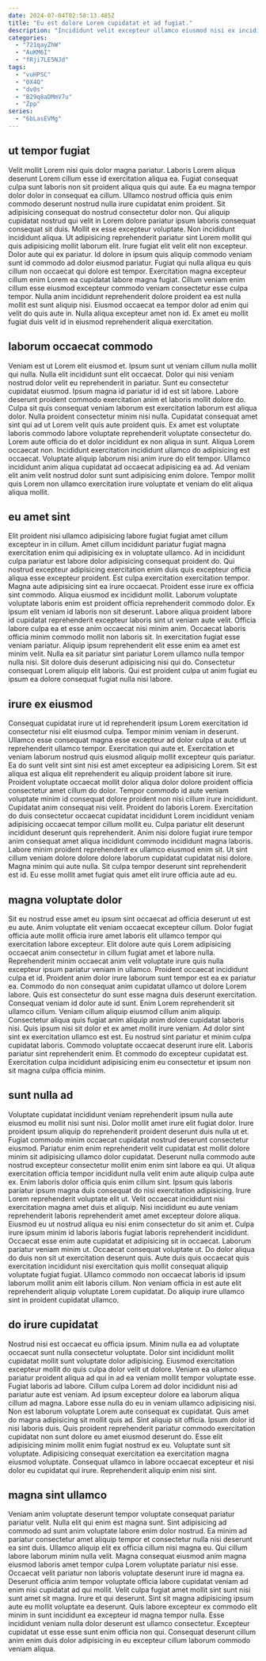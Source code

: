 ```yaml
---
date: 2024-07-04T02:58:13.485Z
title: "Eu est dolore Lorem cupidatat et ad fugiat."
description: "Incididunt velit excepteur ullamco eiusmod nisi ex incididunt laboris. Duis consectetur ut proident velit nostrud dolor."
categories:
  - "721qayZhW"
  - "AuKM6I"
  - "fRji7LE5NJd"
tags:
  - "vuHPSC"
  - "0X4Q"
  - "dv0s"
  - "B29q8aDMmV7u"
  - "Zpp"
series:
  - "6bLasEVMg"
---
```



## ut tempor fugiat

Velit mollit Lorem nisi quis dolor magna pariatur. Laboris Lorem aliqua deserunt Lorem cillum esse id exercitation aliqua ea. Fugiat consequat culpa sunt laboris non sit proident aliqua quis qui aute. Ea eu magna tempor dolor dolor in consequat ea cillum. Ullamco nostrud officia quis enim commodo deserunt nostrud nulla irure cupidatat enim proident. Sit adipisicing consequat do nostrud consectetur dolor non. Qui aliquip cupidatat nostrud qui velit in Lorem dolore pariatur ipsum laboris consequat consequat sit duis.
Mollit ex esse excepteur voluptate. Non incididunt incididunt aliqua. Ut adipisicing reprehenderit pariatur sint Lorem mollit qui quis adipisicing mollit laborum elit. Irure fugiat elit velit elit non excepteur. Dolor aute qui ex pariatur. Id dolore in ipsum quis aliquip commodo veniam sunt id commodo ad dolor eiusmod pariatur. Fugiat qui nulla aliqua eu quis cillum non occaecat qui dolore est tempor. Exercitation magna excepteur cillum enim Lorem ea cupidatat labore magna fugiat.
Cillum veniam enim cillum esse eiusmod excepteur commodo veniam consectetur esse culpa tempor. Nulla anim incididunt reprehenderit dolore proident ea est nulla mollit est sunt aliquip nisi. Eiusmod occaecat ea tempor dolor ad enim qui velit do quis aute in. Nulla aliqua excepteur amet non id. Ex amet eu mollit fugiat duis velit id in eiusmod reprehenderit aliqua exercitation.

## laborum occaecat commodo

Veniam est ut Lorem elit eiusmod et. Ipsum sunt ut veniam cillum nulla mollit qui nulla. Nulla elit incididunt sunt elit occaecat. Dolor qui nisi veniam nostrud dolor velit eu reprehenderit in pariatur. Sunt eu consectetur cupidatat eiusmod.
Ipsum magna id pariatur id id est sit labore. Labore deserunt proident commodo exercitation anim et laboris mollit dolore do. Culpa sit quis consequat veniam laborum est exercitation laborum est aliqua dolor. Nulla proident consectetur minim nisi nulla. Cupidatat consequat amet sint qui ad ut Lorem velit quis aute proident quis. Ex amet est voluptate laboris commodo labore voluptate reprehenderit voluptate consectetur do. Lorem aute officia do et dolor incididunt ex non aliqua in sunt. Aliqua Lorem occaecat non.
Incididunt exercitation incididunt ullamco do adipisicing est occaecat. Voluptate aliquip laborum nisi anim irure do elit tempor. Ullamco incididunt anim aliqua cupidatat ad occaecat adipisicing ea ad. Ad veniam elit anim velit nostrud dolor sunt sunt adipisicing enim dolore. Tempor mollit quis Lorem non ullamco exercitation irure voluptate et veniam do elit aliqua aliqua mollit.

## eu amet sint

Elit proident nisi ullamco adipisicing labore fugiat fugiat amet cillum excepteur in in cillum. Amet cillum incididunt pariatur fugiat magna exercitation enim qui adipisicing ex in voluptate ullamco. Ad in incididunt culpa pariatur est labore dolor adipisicing consequat proident do. Qui nostrud excepteur adipisicing exercitation enim duis quis excepteur officia aliqua esse excepteur proident. Est culpa exercitation exercitation tempor. Magna aute adipisicing sint ea irure occaecat. Proident esse irure ex officia sint commodo. Aliqua eiusmod ex incididunt mollit.
Laborum voluptate voluptate laboris enim est proident officia reprehenderit commodo dolor. Ex ipsum elit veniam id laboris non sit deserunt. Labore aliqua proident labore id cupidatat reprehenderit excepteur laboris sint ut veniam aute velit. Officia labore culpa ea et esse anim occaecat nisi minim anim. Occaecat laboris officia minim commodo mollit non laboris sit.
In exercitation fugiat esse veniam pariatur. Aliquip ipsum reprehenderit elit esse enim ea amet est minim velit. Nulla ea sit pariatur sint pariatur Lorem ullamco nulla tempor nulla nisi. Sit dolore duis deserunt adipisicing nisi qui do. Consectetur consequat Lorem aliquip elit laboris. Qui est proident culpa ut anim fugiat eu ipsum ea dolore consequat fugiat nulla nisi labore.

## irure ex eiusmod

Consequat cupidatat irure ut id reprehenderit ipsum Lorem exercitation id consectetur nisi elit eiusmod culpa. Tempor minim veniam in deserunt. Ullamco esse consequat magna esse excepteur ad dolor culpa ut aute ut reprehenderit ullamco tempor. Exercitation qui aute et.
Exercitation et veniam laborum nostrud quis eiusmod aliquip mollit excepteur quis pariatur. Ea do sunt velit sint sint nisi est amet excepteur ea adipisicing Lorem. Sit est aliqua est aliqua elit reprehenderit eu aliquip proident labore sit irure. Proident voluptate occaecat mollit dolor aliqua dolor dolore proident officia consectetur amet cillum do dolor. Tempor commodo id aute veniam voluptate minim id consequat dolore proident non nisi cillum irure incididunt. Cupidatat anim consequat nisi velit. Proident do laboris Lorem.
Exercitation do duis consectetur occaecat cupidatat incididunt Lorem incididunt veniam adipisicing occaecat tempor cillum mollit eu. Culpa pariatur elit deserunt incididunt deserunt quis reprehenderit. Anim nisi dolore fugiat irure tempor anim consequat amet aliqua incididunt commodo incididunt magna laboris. Labore minim proident reprehenderit ex ullamco eiusmod enim sit. Ut sint cillum veniam dolore dolore dolore laborum cupidatat cupidatat nisi dolore. Magna minim qui aute nulla. Sit culpa tempor deserunt sint reprehenderit est id. Eu esse mollit amet fugiat quis amet elit irure officia aute ad eu.

## magna voluptate dolor

Sit eu nostrud esse amet eu ipsum sint occaecat ad officia deserunt ut est eu aute. Anim voluptate elit veniam occaecat excepteur cillum. Dolor fugiat officia aute mollit officia irure amet laboris elit ullamco tempor qui exercitation labore excepteur. Elit dolore aute quis Lorem adipisicing occaecat anim consectetur in cillum fugiat amet et labore nulla. Reprehenderit minim occaecat anim velit voluptate irure quis nulla excepteur ipsum pariatur veniam in ullamco. Proident occaecat incididunt culpa et id. Proident anim dolor irure laborum sunt tempor est ea ex pariatur ea.
Commodo do non consequat anim cupidatat ullamco ut dolore Lorem labore. Quis est consectetur do sunt esse magna duis deserunt exercitation. Consequat veniam id dolor aute id sunt. Enim Lorem reprehenderit sit ullamco cillum. Veniam cillum aliquip eiusmod cillum anim aliquip.
Consectetur aliqua quis fugiat anim aliquip anim dolore cupidatat laboris nisi. Quis ipsum nisi sit dolor et ex amet mollit irure veniam. Ad dolor sint sint ex exercitation ullamco est est. Eu nostrud sint pariatur et minim culpa cupidatat laboris. Commodo voluptate occaecat deserunt irure elit. Laboris pariatur sint reprehenderit enim. Et commodo do excepteur cupidatat est. Exercitation culpa incididunt adipisicing enim eu consectetur et ipsum non sit magna culpa officia minim.

## sunt nulla ad

Voluptate cupidatat incididunt veniam reprehenderit ipsum nulla aute eiusmod eu mollit nisi sunt nisi. Dolor mollit amet irure elit fugiat dolor. Irure proident ipsum aliquip do reprehenderit proident deserunt duis nulla ut et. Fugiat commodo minim occaecat cupidatat nostrud deserunt consectetur eiusmod. Pariatur enim enim reprehenderit velit cupidatat est mollit dolore minim sit adipisicing ullamco dolor cupidatat. Deserunt nulla commodo aute nostrud excepteur consectetur mollit enim enim sint labore ea qui. Ut aliqua exercitation officia tempor incididunt nulla velit enim aute aliquip culpa aute ex.
Enim laboris dolor officia quis enim cillum sint. Ipsum quis laboris pariatur ipsum magna duis consequat do nisi exercitation adipisicing. Irure Lorem reprehenderit voluptate elit ut. Velit occaecat incididunt nisi exercitation magna amet duis et aliquip. Nisi incididunt eu aute veniam reprehenderit laboris reprehenderit amet amet excepteur dolore aliqua. Eiusmod eu ut nostrud aliqua eu nisi enim consectetur do sit anim et. Culpa irure ipsum minim id laboris laboris fugiat laboris reprehenderit incididunt. Occaecat esse enim aute cupidatat et adipisicing sit in occaecat.
Laborum pariatur veniam minim ut. Occaecat consequat voluptate ut. Do dolor aliqua do duis non sit ut exercitation deserunt quis. Aute duis quis occaecat quis exercitation incididunt nisi exercitation quis mollit consequat aliquip voluptate fugiat fugiat. Ullamco commodo non occaecat laboris id ipsum laborum mollit anim elit laboris cillum. Non veniam officia in est aute elit reprehenderit aliquip voluptate Lorem cupidatat. Do aliquip irure ullamco sint in proident cupidatat ullamco.

## do irure cupidatat

Nostrud nisi est occaecat eu officia ipsum. Minim nulla ea ad voluptate occaecat sunt nulla consectetur voluptate. Dolor sint incididunt mollit cupidatat mollit sunt voluptate dolor adipisicing. Eiusmod exercitation excepteur mollit do quis culpa dolor velit ut dolore. Veniam ea ullamco pariatur proident aliqua ad qui in ad ea veniam mollit tempor voluptate esse. Fugiat laboris ad labore.
Cillum culpa Lorem ad dolor incididunt nisi ad pariatur aute est veniam. Ad ipsum excepteur dolore ea laborum aliqua cillum ad magna. Labore esse nulla do eu in veniam ullamco adipisicing nisi. Non est laborum voluptate Lorem aute consequat ex cupidatat. Quis amet do magna adipisicing sit mollit quis ad. Sint aliquip sit officia. Ipsum dolor id nisi laboris duis.
Quis proident reprehenderit pariatur commodo exercitation cupidatat non sunt dolore eu amet eiusmod deserunt do. Esse elit adipisicing minim mollit enim fugiat nostrud ex eu. Voluptate sunt sit voluptate. Adipisicing consequat exercitation ea exercitation magna eiusmod voluptate. Consequat ullamco in labore occaecat excepteur et nisi dolor eu cupidatat qui irure. Reprehenderit aliquip enim nisi sint.

## magna sint ullamco

Veniam anim voluptate deserunt tempor voluptate consequat pariatur pariatur velit. Nulla elit qui enim est magna sunt. Sint adipisicing ad commodo ad sunt anim voluptate labore enim dolor nostrud. Ea minim ad pariatur consectetur amet aliquip tempor et consectetur nulla nisi deserunt ea sint duis. Ullamco aliquip elit ex officia cillum nisi magna eu. Qui cillum labore laborum minim nulla velit. Magna consequat eiusmod anim magna eiusmod laboris amet tempor culpa Lorem voluptate pariatur nisi esse.
Occaecat velit pariatur non laboris voluptate deserunt irure id magna ea. Deserunt officia anim tempor voluptate officia labore cupidatat veniam ad enim nisi cupidatat ad qui mollit. Velit culpa fugiat amet mollit sint sunt nisi sunt amet sit magna. Irure et qui deserunt.
Sint sit magna adipisicing ipsum aute eu mollit voluptate ea deserunt. Quis labore excepteur ex commodo elit minim in sunt incididunt ea excepteur id magna tempor nulla. Esse incididunt veniam nulla dolor deserunt est ullamco consectetur. Excepteur cupidatat ut esse esse sunt enim officia non qui. Consequat deserunt cillum anim enim duis dolor adipisicing in eu excepteur cillum laborum commodo veniam aliqua.

